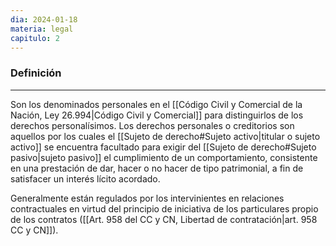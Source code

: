 ```yaml
---
dia: 2024-01-18
materia: legal
capitulo: 2
---
```

### Definición
---
Son los denominados personales en el [[Código Civil y Comercial de la Nación, Ley 26.994|Código Civil y Comercial]] para distinguirlos de los derechos personalísimos. Los derechos personales o creditorios son aquellos por los cuales el [[Sujeto de derecho#Sujeto activo|titular o sujeto activo]] se encuentra facultado para exigir del [[Sujeto de derecho#Sujeto pasivo|sujeto pasivo]] el cumplimiento de un comportamiento, consistente en una prestación de dar, hacer o no hacer de tipo patrimonial, a fin de satisfacer un interés lícito acordado. 

Generalmente están regulados por los intervinientes en relaciones contractuales en virtud del principio de iniciativa de los particulares propio de los contratos ([[Art. 958 del CC y CN, Libertad de contratación|art. 958 CC y CN]]).